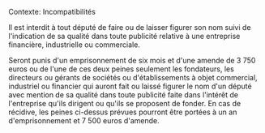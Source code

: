 Contexte: Incompatibilités

Il est interdit à tout député de faire ou de laisser figurer son nom suivi de l'indication de sa qualité dans toute publicité relative à une entreprise financière, industrielle ou commerciale.

Seront punis d'un emprisonnement de six mois et d'une amende de 3 750 euros ou de l'une de ces deux peines seulement les fondateurs, les directeurs ou gérants de sociétés ou d'établissements à objet commercial, industriel ou financier qui auront fait ou laissé figurer le nom d'un député avec mention de sa qualité dans toute publicité faite dans l'intérêt de l'entreprise qu'ils dirigent ou qu'ils se proposent de fonder. En cas de récidive, les peines ci-dessus prévues pourront être portées à un an d'emprisonnement et 7 500 euros d'amende.